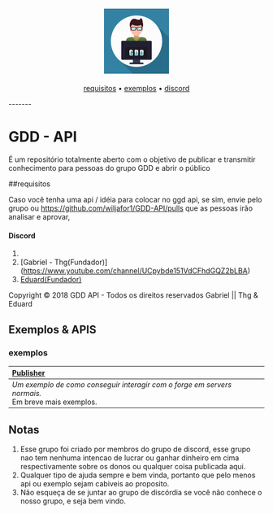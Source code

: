 <h3 align="center">
  <img src="GDD.png" alt="GGD" />
</h3>
<p align="center">
  <a href="#requisitos">requisitos</a> &bull;
  <a href="#exemplos">exemplos</a> &bull;
  <a href="#discord">discord</a>
</p>
-------

# GDD - API
É um repositório totalmente aberto com o objetivo de publicar e transmitir conhecimento para pessoas do grupo GDD e abrir o público

##requisitos

Caso você tenha uma api / idéia para colocar no ggd api, se sim, envie pelo grupo ou https://github.com/wiljafor1/GDD-API/pulls que as pessoas irão analisar e aprovar,

#### Discord
1. [Discord]: (https://discord.gg/aZzjhqf)
2. [Gabriel - Thg(Fundador)] (https://www.youtube.com/channel/UCpybde151VdCFhdGQZ2bLBA)
3. [Eduard(Fundador)](https://www.youtube.com/channel/UCaXE5yCDj1-QIg8ZODUVCqw)

Copyright © 2018 GDD API - Todos os direitos reservados Gabriel || Thg & Eduard

## Exemplos & APIS

### exemplos

| **[Publisher](src/main/java/discord/gdd/forge/ForgeAPI.java)**
| :-----
| *Um exemplo de como conseguir interagir com o forge em servers normais.<br>* Em breve mais exemplos.


## Notas

1. Esse grupo foi criado por membros do grupo de discord, esse grupo nao tem nenhuma intencao de lucrar ou ganhar dinheiro em cima respectivamente sobre os donos ou qualquer coisa publicada aqui.
2. Qualquer tipo de ajuda sempre e bem vinda, portanto que pelo menos api ou exemplo sejam cabiveis ao proposito.
3. Não esqueça de se juntar ao grupo de discórdia se você não conhece o nosso grupo, e seja bem vindo.